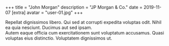 +++
title = "John Morgan"
description = "JP Morgan & Co."
date = 2019-11-07
[extra]
avatar = "user-01.jpg"
+++

Repellat dignissimos libero. Qui sed at corrupti expedita voluptas odit. Nihil ea quia nesciunt. Ducimus aut sed ipsam.  
Autem eaque officia cum exercitationem sunt voluptatum accusamus. Quasi voluptas eius distinctio.
Voluptatem dignissimos ut.
